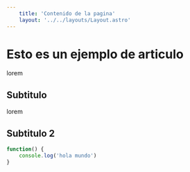 ```yaml
---
    title: 'Contenido de la pagina'
    layout: '../../layouts/Layout.astro'
---
```


# Esto es un ejemplo de articulo

lorem

## Subtitulo

lorem

## Subtitulo 2

```javascript
function() {
    console.log('hola mundo')
}
```